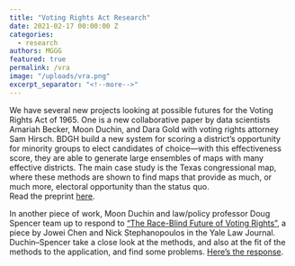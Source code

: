 ```yaml
---
title: "Voting Rights Act Research"
date: 2021-02-17 00:00:00 Z
categories:
  - research
authors: MGGG
featured: true
permalink: /vra
image: "/uploads/vra.png"
excerpt_separator: "<!--more-->"
---
```


We have several new projects looking at possible futures for the Voting Rights Act of 1965.  One is a new collaborative paper by data scientists Amariah Becker, Moon Duchin, and Dara Gold with voting rights attorney Sam Hirsch.  BDGH build a new system for scoring a district’s opportunity for minority groups to elect candidates of choice—with this effectiveness score, they are able to generate large ensembles of maps with many effective districts.  The main case study is the Texas congressional map, where these methods are shown to find maps that provide as much, or much more, electoral opportunity than the status quo.  
Read the preprint [here](/publications/VRA-preprint.pdf).

In another piece of work, Moon Duchin and law/policy professor Doug Spencer team up to respond to [“The Race-Blind Future of Voting Rights”](https://papers.ssrn.com/sol3/papers.cfm?abstract_id=3658671), a piece by Jowei Chen and Nick Stephanopoulos in the Yale Law Journal.  Duchin–Spencer take a close look at the methods, and also at the fit of the methods to the application, and find some problems.
[Here’s the response](/uploads/ModelsRaceLaw.pdf).

<!--more-->